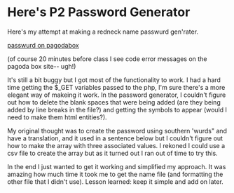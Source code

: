 # Here's P2 Password Generator

Here's my attempt at making a redneck name passwurd gen'rater. 

<a href="http://passwurd.gopagoda.com">passwurd on pagodabox</a>

(of course 20 minutes before class I see code error messages on the pagoda box site-- ugh!)

It's still a bit buggy but I got most of the functionality to work. I had a hard time getting the $_GET variables passed to the php, I'm sure there's a more elegant way of makeing it work. In the password generator, I couldn't figure out how to delete the blank spaces that were being added (are they being added by line breaks in the file?) and getting the symbols to appear (would I need to make them html entities?).

My original thought was to create the password using southern 'wurds" and have a translation, and it used in a sentence below but I couldn't figure out how to make the array with three associated values. I rekoned I could use a csv file to create the array but as it turned out I ran out of time to try this. 

In the end I just wanted to get it working and simplified my approach. It was amazing how much time it took me to get the name file (and formatting the other file that I didn't use). Lesson learned: keep it simple and add on later. 

